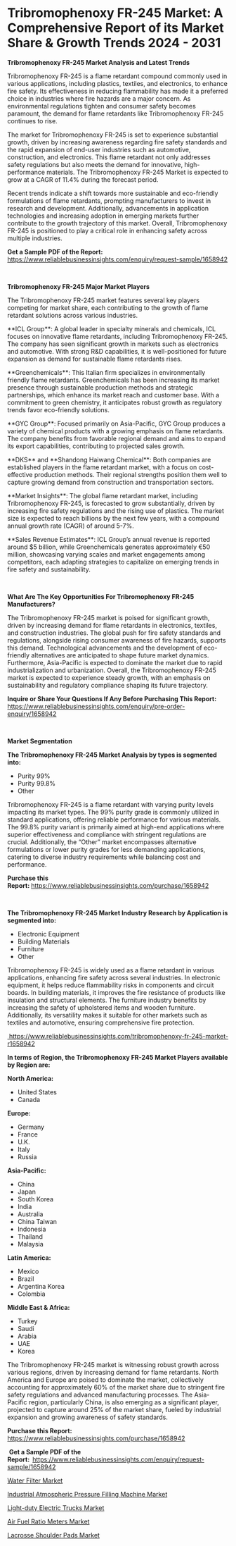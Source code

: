 <p><h1>Tribromophenoxy FR-245 Market: A Comprehensive Report of its Market Share & Growth Trends 2024 - 2031</h1></p><p><strong>Tribromophenoxy FR-245 Market Analysis and Latest Trends</strong></p>
<p><p>Tribromophenoxy FR-245 is a flame retardant compound commonly used in various applications, including plastics, textiles, and electronics, to enhance fire safety. Its effectiveness in reducing flammability has made it a preferred choice in industries where fire hazards are a major concern. As environmental regulations tighten and consumer safety becomes paramount, the demand for flame retardants like Tribromophenoxy FR-245 continues to rise.</p><p>The market for Tribromophenoxy FR-245 is set to experience substantial growth, driven by increasing awareness regarding fire safety standards and the rapid expansion of end-user industries such as automotive, construction, and electronics. This flame retardant not only addresses safety regulations but also meets the demand for innovative, high-performance materials. The Tribromophenoxy FR-245 Market is expected to grow at a CAGR of 11.4% during the forecast period. </p><p>Recent trends indicate a shift towards more sustainable and eco-friendly formulations of flame retardants, prompting manufacturers to invest in research and development. Additionally, advancements in application technologies and increasing adoption in emerging markets further contribute to the growth trajectory of this market. Overall, Tribromophenoxy FR-245 is positioned to play a critical role in enhancing safety across multiple industries.</p></p>
<p><strong>Get a Sample PDF of the Report:&nbsp;</strong> <a href="https://www.reliablebusinessinsights.com/enquiry/request-sample/1658942?utm_campaign=41&utm_medium=2&utm_source=Github&utm_content=ia&utm_term=03102024&utm_id=tribromophenoxy-fr-245">https://www.reliablebusinessinsights.com/enquiry/request-sample/1658942</a></p>
<p>&nbsp;</p>
<p><strong>Tribromophenoxy FR-245 Major Market Players</strong></p>
<p><p>The Tribromophenoxy FR-245 market features several key players competing for market share, each contributing to the growth of flame retardant solutions across various industries. </p><p>**ICL Group**: A global leader in specialty minerals and chemicals, ICL focuses on innovative flame retardants, including Tribromophenoxy FR-245. The company has seen significant growth in markets such as electronics and automotive. With strong R&D capabilities, it is well-positioned for future expansion as demand for sustainable flame retardants rises.</p><p>**Greenchemicals**: This Italian firm specializes in environmentally friendly flame retardants. Greenchemicals has been increasing its market presence through sustainable production methods and strategic partnerships, which enhance its market reach and customer base. With a commitment to green chemistry, it anticipates robust growth as regulatory trends favor eco-friendly solutions.</p><p>**GYC Group**: Focused primarily on Asia-Pacific, GYC Group produces a variety of chemical products with a growing emphasis on flame retardants. The company benefits from favorable regional demand and aims to expand its export capabilities, contributing to projected sales growth.</p><p>**DKS** and **Shandong Haiwang Chemical**: Both companies are established players in the flame retardant market, with a focus on cost-effective production methods. Their regional strengths position them well to capture growing demand from construction and transportation sectors.</p><p>**Market Insights**: The global flame retardant market, including Tribromophenoxy FR-245, is forecasted to grow substantially, driven by increasing fire safety regulations and the rising use of plastics. The market size is expected to reach billions by the next few years, with a compound annual growth rate (CAGR) of around 5-7%.</p><p>**Sales Revenue Estimates**: ICL Group’s annual revenue is reported around $5 billion, while Greenchemicals generates approximately €50 million, showcasing varying scales and market engagements among competitors, each adapting strategies to capitalize on emerging trends in fire safety and sustainability.</p></p>
<p>&nbsp;</p>
<p><strong>What Are The Key Opportunities For Tribromophenoxy FR-245 Manufacturers?</strong></p>
<p><p>The Tribromophenoxy FR-245 market is poised for significant growth, driven by increasing demand for flame retardants in electronics, textiles, and construction industries. The global push for fire safety standards and regulations, alongside rising consumer awareness of fire hazards, supports this demand. Technological advancements and the development of eco-friendly alternatives are anticipated to shape future market dynamics. Furthermore, Asia-Pacific is expected to dominate the market due to rapid industrialization and urbanization. Overall, the Tribromophenoxy FR-245 market is expected to experience steady growth, with an emphasis on sustainability and regulatory compliance shaping its future trajectory.</p></p>
<p><strong>Inquire or Share Your Questions If Any Before Purchasing This Report:</strong> <a href="https://www.reliablebusinessinsights.com/enquiry/pre-order-enquiry/1658942?utm_campaign=41&utm_medium=2&utm_source=Github&utm_content=ia&utm_term=03102024&utm_id=tribromophenoxy-fr-245">https://www.reliablebusinessinsights.com/enquiry/pre-order-enquiry/1658942</a></p>
<p>&nbsp;</p>
<p><strong>Market Segmentation</strong></p>
<p><strong>The Tribromophenoxy FR-245 Market Analysis by types is segmented into:</strong></p>
<p><ul><li>Purity 99%</li><li>Purity 99.8%</li><li>Other</li></ul></p>
<p><p>Tribromophenoxy FR-245 is a flame retardant with varying purity levels impacting its market types. The 99% purity grade is commonly utilized in standard applications, offering reliable performance for various materials. The 99.8% purity variant is primarily aimed at high-end applications where superior effectiveness and compliance with stringent regulations are crucial. Additionally, the “Other” market encompasses alternative formulations or lower purity grades for less demanding applications, catering to diverse industry requirements while balancing cost and performance.</p></p>
<p><strong>Purchase this Report:&nbsp;</strong><a href="https://www.reliablebusinessinsights.com/purchase/1658942?utm_campaign=41&utm_medium=2&utm_source=Github&utm_content=ia&utm_term=03102024&utm_id=tribromophenoxy-fr-245">https://www.reliablebusinessinsights.com/purchase/1658942</a></p>
<p>&nbsp;</p>
<p><strong>The Tribromophenoxy FR-245 Market Industry Research by Application is segmented into:</strong></p>
<p><ul><li>Electronic Equipment</li><li>Building Materials</li><li>Furniture</li><li>Other</li></ul></p>
<p><p>Tribromophenoxy FR-245 is widely used as a flame retardant in various applications, enhancing fire safety across several industries. In electronic equipment, it helps reduce flammability risks in components and circuit boards. In building materials, it improves the fire resistance of products like insulation and structural elements. The furniture industry benefits by increasing the safety of upholstered items and wooden furniture. Additionally, its versatility makes it suitable for other markets such as textiles and automotive, ensuring comprehensive fire protection.</p></p>
<p><a href="https://www.reliablebusinessinsights.com/tribromophenoxy-fr-245-market-r1658942?utm_campaign=41&utm_medium=2&utm_source=Github&utm_content=ia&utm_term=03102024&utm_id=tribromophenoxy-fr-245">&nbsp;https://www.reliablebusinessinsights.com/tribromophenoxy-fr-245-market-r1658942</a></p>
<p><strong>In terms of Region, the Tribromophenoxy FR-245 Market Players available by Region are:</strong></p>
<p>
    <p> <strong> North America: </strong>
        <ul>
            <li>United States</li>
            <li>Canada</li>
        </ul>
        </p> 
    <p> <strong> Europe: </strong>
        <ul>
            <li>Germany</li>
            <li>France</li>
            <li>U.K.</li>
            <li>Italy</li>
            <li>Russia</li>
        </ul>
        </p> 
    <p> <strong> Asia-Pacific: </strong>
        <ul>
            <li>China</li>
            <li>Japan</li>
            <li>South Korea</li>
            <li>India</li>
            <li>Australia</li>
            <li>China Taiwan</li>
            <li>Indonesia</li>
            <li>Thailand</li>
            <li>Malaysia</li>
        </ul>
        </p> 
    <p> <strong> Latin America: </strong>
        <ul>
            <li>Mexico</li>
            <li>Brazil</li>
            <li>Argentina Korea</li>
            <li>Colombia</li>
        </ul>
        </p> 
    <p> <strong> Middle East & Africa: </strong>
        <ul>
            <li>Turkey</li>
            <li>Saudi</li>
            <li>Arabia</li>
            <li>UAE</li>
            <li>Korea</li>
        </ul>
    </p>
    </p>
<p><p>The Tribromophenoxy FR-245 market is witnessing robust growth across various regions, driven by increasing demand for flame retardants. North America and Europe are poised to dominate the market, collectively accounting for approximately 60% of the market share due to stringent fire safety regulations and advanced manufacturing processes. The Asia-Pacific region, particularly China, is also emerging as a significant player, projected to capture around 25% of the market share, fueled by industrial expansion and growing awareness of safety standards.</p></p>
<p><strong>Purchase this Report: </strong><a href="https://www.reliablebusinessinsights.com/purchase/1658942?utm_campaign=41&utm_medium=2&utm_source=Github&utm_content=ia&utm_term=03102024&utm_id=tribromophenoxy-fr-245">https://www.reliablebusinessinsights.com/purchase/1658942</a></p>
<p>&nbsp;<strong>Get a Sample PDF of the Report:&nbsp;&nbsp;</strong><a href="https://www.reliablebusinessinsights.com/enquiry/request-sample/1658942?utm_campaign=41&utm_medium=2&utm_source=Github&utm_content=ia&utm_term=03102024&utm_id=tribromophenoxy-fr-245">https://www.reliablebusinessinsights.com/enquiry/request-sample/1658942</a></p>
<p><strong></strong></p>
<p><p><a href="https://issuu.com/reportprime-2/docs/water-filter-market-size-2030.pptx_da162077717fd7?utm_campaign=41&utm_medium=2&utm_source=Github&utm_content=ia&utm_term=03102024&utm_id=tribromophenoxy-fr-245">Water Filter Market</a></p><p><a href="https://github.com/CarolynWatkins697/Market-Research-Report-List-1/blob/main/industrial-atmospheric-pressure-filling-machine-market.md?utm_campaign=41&utm_medium=2&utm_source=Github&utm_content=ia&utm_term=03102024&utm_id=tribromophenoxy-fr-245">Industrial Atmospheric Pressure Filling Machine Market</a></p><p><a href="https://github.com/RunaHaque64/Market-Research-Report-List-1/blob/main/light-duty-electric-trucks-market.md?utm_campaign=41&utm_medium=2&utm_source=Github&utm_content=ia&utm_term=03102024&utm_id=tribromophenoxy-fr-245">Light-duty Electric Trucks Market</a></p><p><a href="https://www.linkedin.com/pulse/air-fuel-ratio-meters-market-segmentation-geographical-regions-tggpf?utm_campaign=41&utm_medium=2&utm_source=Github&utm_content=ia&utm_term=03102024&utm_id=tribromophenoxy-fr-245">Air Fuel Ratio Meters Market</a></p><p><a href="https://www.linkedin.com/pulse/lacrosse-shoulder-pads-market-size-growing-cagr-46-report-ggawe?utm_campaign=41&utm_medium=2&utm_source=Github&utm_content=ia&utm_term=03102024&utm_id=tribromophenoxy-fr-245">Lacrosse Shoulder Pads Market</a></p></p>